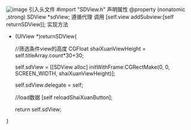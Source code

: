  ![image](http://github.com/986754907@qq.com/SDFilterDemo/raw/master/aaa.png)
引入头文件 #import "SDView.h"
声明属性 @property (nonatomic ,strong)  SDView *sdView;
遵循代理 <SDViewDelegate>
调用 [self.view addSubview:[self returnSDView]];
实现方法
- (UIView *)returnSDView{
    
    //筛选条件view的高度
    CGFloat shaiXuanViewHeight = self.titleArray.count*30+30;
    
    self.sdView = [[SDView alloc] initWithFrame:CGRectMake(0, 0, SCREEN_WIDTH, shaiXuanViewHeight)];
    
    self.sdView.delegate = self;
    
    //load数据
    [self reloadShaiXuanButton];
    
    return self.sdView;
    
}

   
